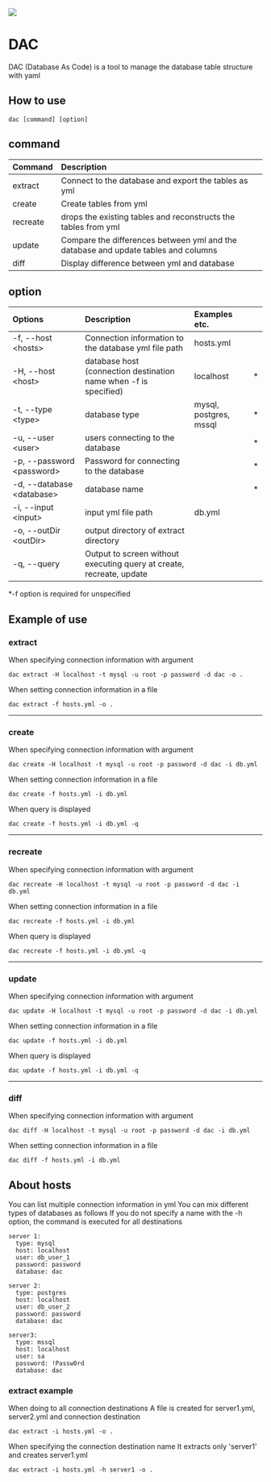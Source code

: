 ![](https://github.com/deezus-net/Dac.Net/workflows/test/badge.svg)
# DAC
DAC (Database As Code) is a tool to manage the database table structure with yaml  

## How to use
```
dac [command] [option]
```

## command
| Command | Description |
|:---|:---|
| extract | Connect to the database and export the tables as yml |
| create | Create tables from yml |
| recreate | drops the existing tables and reconstructs the tables from yml |
| update | Compare the differences between yml and the database and update tables and columns |
| diff | Display difference between yml and database |

## option
| Options | Description | Examples etc. | |
|:---|:---|:---|:---:|
| -f, --host &lt;hosts&gt; | Connection information to the database yml file path | hosts.yml | |
| -H, --host &lt;host&gt; | database host (connection destination name when -f is specified) | localhost | * ||
| -t, --type &lt;type&gt; | database type | mysql, postgres, mssql | * |
| -u, --user &lt;user&gt;| users connecting to the database | | * |
| -p, --password &lt;password&gt; | Password for connecting to the database | | * |
| -d, --database &lt;database&gt; | database name | | * |
| -i, --input &lt;input&gt; | input yml file path | db.yml | |
| -o, --outDir &lt;outDir&gt; | output directory of extract directory | | |
| -q, --query | Output to screen without executing query at create, recreate, update | | |

*-f option is required for unspecified

## Example of use

### extract
When specifying connection information with argument
```
dac extract -H localhost -t mysql -u root -p password -d dac -o .
```
When setting connection information in a file
```
dac extract -f hosts.yml -o .
```
--------------
  
### create
When specifying connection information with argument
```
dac create -H localhost -t mysql -u root -p password -d dac -i db.yml
```
When setting connection information in a file
```
dac create -f hosts.yml -i db.yml
```
When query is displayed
```
dac create -f hosts.yml -i db.yml -q
```
--------------
  
### recreate
When specifying connection information with argument
```
dac recreate -H localhost -t mysql -u root -p password -d dac -i db.yml
```
When setting connection information in a file
```
dac recreate -f hosts.yml -i db.yml
```
When query is displayed
```
dac recreate -f hosts.yml -i db.yml -q
```
--------------
  
### update
When specifying connection information with argument
```
dac update -H localhost -t mysql -u root -p password -d dac -i db.yml
```
When setting connection information in a file
```
dac update -f hosts.yml -i db.yml
```
When query is displayed
```
dac update -f hosts.yml -i db.yml -q
```
--------------
  
### diff
When specifying connection information with argument
```
dac diff -H localhost -t mysql -u root -p password -d dac -i db.yml
```
When setting connection information in a file
```
dac diff -f hosts.yml -i db.yml
```

## About hosts
You can list multiple connection information in yml
You can mix different types of databases as follows
If you do not specify a name with the -h option, the command is executed for all destinations
```yaml: hosts.yml
server 1:
  type: mysql
  host: localhost
  user: db_user_1
  password: password
  database: dac
 
server 2:
  type: postgres
  host: localhost
  user: db_user_2
  password: password
  database: dac

server3:
  type: mssql
  host: localhost
  user: sa
  password: !Passw0rd
  database: dac
```

### extract example
When doing to all connection destinations
A file is created for server1.yml, server2.yml and connection destination
```
dac extract -i hosts.yml -o .
```

When specifying the connection destination name
It extracts only 'server1' and creates server1.yml
```
dac extract -i hosts.yml -h server1 -o .
```